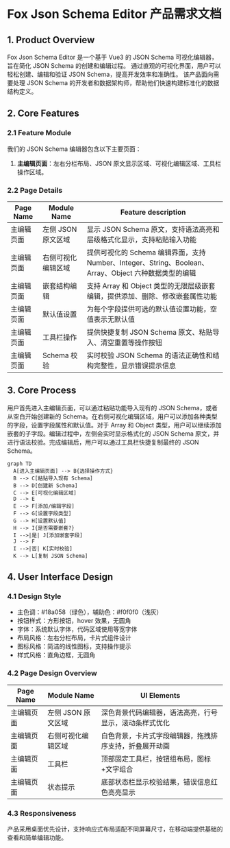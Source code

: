 # Fox Json Schema Editor 产品需求文档

## 1. Product Overview
Fox Json Schema Editor 是一个基于 Vue3 的 JSON Schema 可视化编辑器，旨在简化 JSON Schema 的创建和编辑过程。
通过直观的可视化界面，用户可以轻松创建、编辑和验证 JSON Schema，提高开发效率和准确性。
该产品面向需要处理 JSON Schema 的开发者和数据架构师，帮助他们快速构建标准化的数据结构定义。

## 2. Core Features

### 2.1 Feature Module
我们的 JSON Schema 编辑器包含以下主要页面：
1. **主编辑页面**：左右分栏布局、JSON 原文显示区域、可视化编辑区域、工具栏操作区域。

### 2.2 Page Details

| Page Name | Module Name | Feature description |
|-----------|-------------|---------------------|
| 主编辑页面 | 左侧 JSON 原文区域 | 显示 JSON Schema 原文，支持语法高亮和层级格式化显示，支持粘贴输入功能 |
| 主编辑页面 | 右侧可视化编辑区域 | 提供可视化的 Schema 编辑界面，支持 Number、Integer、String、Boolean、Array、Object 六种数据类型的编辑 |
| 主编辑页面 | 嵌套结构编辑 | 支持 Array 和 Object 类型的无限层级嵌套编辑，提供添加、删除、修改嵌套属性功能 |
| 主编辑页面 | 默认值设置 | 为每个字段提供可选的默认值设置功能，空值表示无默认值 |
| 主编辑页面 | 工具栏操作 | 提供快捷复制 JSON Schema 原文、粘贴导入、清空重置等操作按钮 |
| 主编辑页面 | Schema 校验 | 实时校验 JSON Schema 的语法正确性和结构完整性，显示错误提示信息 |

## 3. Core Process
用户首先进入主编辑页面，可以通过粘贴功能导入现有的 JSON Schema，或者从空白开始创建新的 Schema。在右侧可视化编辑区域，用户可以添加各种类型的字段，设置字段属性和默认值。对于 Array 和 Object 类型，用户可以继续添加嵌套的子字段。编辑过程中，左侧会实时显示格式化的 JSON Schema 原文，并进行语法校验。完成编辑后，用户可以通过工具栏快捷复制最终的 JSON Schema。

```mermaid
graph TD
  A[进入主编辑页面] --> B{选择操作方式}
  B --> C[粘贴导入现有 Schema]
  B --> D[创建新 Schema]
  C --> E[可视化编辑区域]
  D --> E
  E --> F[添加/编辑字段]
  F --> G[设置字段类型]
  G --> H[设置默认值]
  H --> I{是否需要嵌套?}
  I -->|是| J[添加嵌套字段]
  J --> F
  I -->|否| K[实时校验]
  K --> L[复制 JSON Schema]
```

## 4. User Interface Design
### 4.1 Design Style
- 主色调：#18a058（绿色），辅助色：#f0f0f0（浅灰）
- 按钮样式：方形按钮，hover 效果，无圆角
- 字体：系统默认字体，代码区域使用等宽字体
- 布局风格：左右分栏布局，卡片式组件设计
- 图标风格：简洁的线性图标，支持操作提示
- 样式风格：直角边框，无圆角

### 4.2 Page Design Overview

| Page Name | Module Name | UI Elements |
|-----------|-------------|-------------|
| 主编辑页面 | 左侧 JSON 原文区域 | 深色背景代码编辑器，语法高亮，行号显示，滚动条样式优化 |
| 主编辑页面 | 右侧可视化编辑区域 | 白色背景，卡片式字段编辑器，拖拽排序支持，折叠展开动画 |
| 主编辑页面 | 工具栏 | 顶部固定工具栏，按钮组布局，图标+文字组合 |
| 主编辑页面 | 状态提示 | 底部状态栏显示校验结果，错误信息红色高亮显示 |

### 4.3 Responsiveness
产品采用桌面优先设计，支持响应式布局适配不同屏幕尺寸，在移动端提供基础的查看和简单编辑功能。